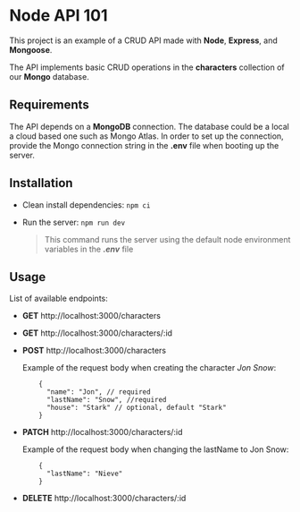 # Node API 101

This project is an example of a CRUD API made with **Node**, **Express**, and **Mongoose**.

The API implements basic CRUD operations in the **characters** collection of our **Mongo** database.

## Requirements

The API depends on a **MongoDB** connection. The database could be a local a cloud based one such as Mongo Atlas.
In order to set up the connection, provide the Mongo connection string in the **.env** file when booting up the server.

## Installation

- Clean install dependencies:
  `npm ci`
- Run the server:
  `npm run dev`

  > This command runs the server using the default node environment variables in the **_.env_** file

## Usage

List of available endpoints:

- **GET** http://localhost:3000/characters
- **GET** http://localhost:3000/characters/:id
- **POST** http://localhost:3000/characters

  Example of the request body when creating the character _Jon Snow_:

  ```
      {
        "name": "Jon", // required
        "lastName": "Snow", //required
        "house": "Stark" // optional, default "Stark"
      }
  ```

- **PATCH** http://localhost:3000/characters/:id

  Example of the request body when changing the lastName to Jon Snow:

  ```
      {
        "lastName": "Nieve"
      }
  ```

- **DELETE** http://localhost:3000/characters/:id
